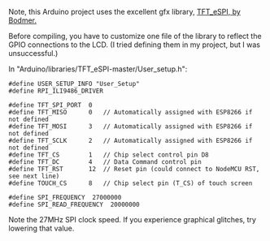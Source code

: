 Note, this Arduino project uses the excellent gfx library, [TFT_eSPI, by Bodmer.](https://github.com/Bodmer/TFT_eSPI)

Before compiling, you have to customize one file of the library to reflect the GPIO connections to the LCD. (I tried defining them in my project, but I was unsuccessful.)

In "Arduino/libraries/TFT_eSPI-master/User_setup.h":
```
#define USER_SETUP_INFO "User_Setup"
#define RPI_ILI9486_DRIVER

#define TFT_SPI_PORT  0
#define TFT_MISO      0   // Automatically assigned with ESP8266 if not defined
#define TFT_MOSI      3   // Automatically assigned with ESP8266 if not defined
#define TFT_SCLK      2   // Automatically assigned with ESP8266 if not defined
#define TFT_CS        1   // Chip select control pin D8
#define TFT_DC        4   // Data Command control pin
#define TFT_RST       12  // Reset pin (could connect to NodeMCU RST, see next line)
#define TOUCH_CS      8   // Chip select pin (T_CS) of touch screen

#define SPI_FREQUENCY  27000000
#define SPI_READ_FREQUENCY  20000000
```
Note the 27MHz SPI clock speed. If you experience graphical glitches, try lowering that value.



